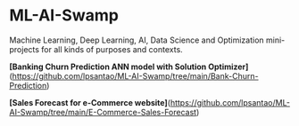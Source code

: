 # ML-AI-Swamp
Machine Learning, Deep Learning, AI, Data Science and Optimization mini-projects for all kinds of purposes and contexts. 

**[Banking Churn Prediction ANN model with Solution Optimizer]**(https://github.com/lpsantao/ML-AI-Swamp/tree/main/Bank-Churn-Prediction)


**[Sales Forecast for e-Commerce website]**(https://github.com/lpsantao/ML-AI-Swamp/tree/main/E-Commerce-Sales-Forecast)
